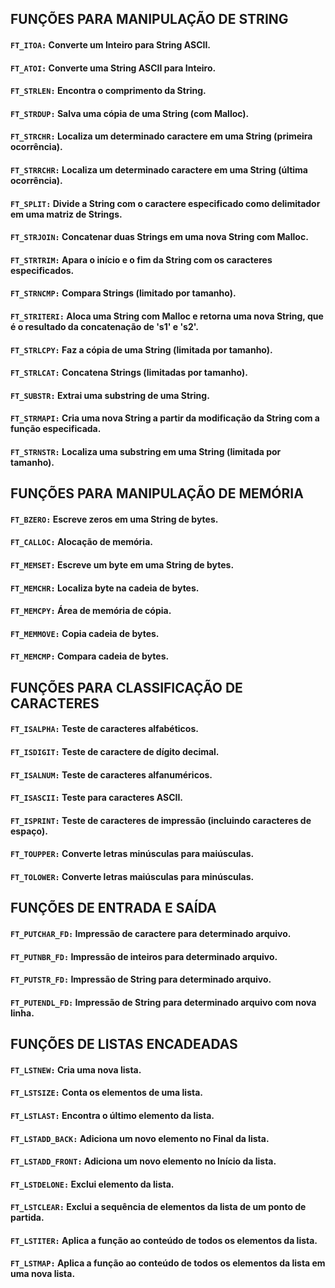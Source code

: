 ## FUNÇÕES PARA MANIPULAÇÃO DE STRING
#### `FT_ITOA:` Converte um Inteiro para String ASCII.

#### `FT_ATOI:` Converte uma String ASCII para Inteiro.

#### `FT_STRLEN:` Encontra o comprimento da String.

#### `FT_STRDUP:` Salva uma cópia de uma String (com Malloc).

#### `FT_STRCHR:` Localiza um determinado caractere em uma String (primeira ocorrência).

#### `FT_STRRCHR:` Localiza um determinado caractere em uma String (última ocorrência).

#### `FT_SPLIT:` Divide a String com o caractere especificado como delimitador em uma matriz de Strings.

#### `FT_STRJOIN:` Concatenar duas Strings em uma nova String com Malloc.

#### `FT_STRTRIM:` Apara o início e o fim da String com os caracteres especificados.

#### `FT_STRNCMP:` Compara Strings (limitado por tamanho).

#### `FT_STRITERI:` Aloca uma String com Malloc e retorna uma nova String, que é o resultado da concatenação de 's1' e 's2'.

#### `FT_STRLCPY:` Faz a cópia de uma String (limitada por tamanho).

#### `FT_STRLCAT:` Concatena Strings (limitadas por tamanho).

#### `FT_SUBSTR:` Extrai uma substring de uma String.

#### `FT_STRMAPI:` Cria uma nova String a partir da modificação da String com a função especificada.

#### `FT_STRNSTR:` Localiza uma substring em uma String (limitada por tamanho).

## FUNÇÕES PARA MANIPULAÇÃO DE MEMÓRIA
#### `FT_BZERO:` Escreve zeros em uma String de bytes.

#### `FT_CALLOC:` Alocação de memória.

#### `FT_MEMSET:` Escreve um byte em uma String de bytes.

#### `FT_MEMCHR:` Localiza byte na cadeia de bytes.

#### `FT_MEMCPY:` Área de memória de cópia.

#### `FT_MEMMOVE:` Copia cadeia de bytes.

#### `FT_MEMCMP:` Compara cadeia de bytes.

## FUNÇÕES PARA CLASSIFICAÇÃO DE CARACTERES
#### `FT_ISALPHA:` Teste de caracteres alfabéticos.

#### `FT_ISDIGIT:` Teste de caractere de dígito decimal.

#### `FT_ISALNUM:` Teste de caracteres alfanuméricos.

#### `FT_ISASCII:` Teste para caracteres ASCII.

#### `FT_ISPRINT:` Teste de caracteres de impressão (incluindo caracteres de espaço).

#### `FT_TOUPPER:` Converte letras minúsculas para maiúsculas.

#### `FT_TOLOWER:` Converte letras maiúsculas para minúsculas.

## FUNÇÕES DE ENTRADA E SAÍDA
#### `FT_PUTCHAR_FD:` Impressão de caractere para determinado arquivo.

#### `FT_PUTNBR_FD:` Impressão de inteiros para determinado arquivo.

#### `FT_PUTSTR_FD:` Impressão de String para determinado arquivo.

#### `FT_PUTENDL_FD:` Impressão de String para determinado arquivo com nova linha.

## FUNÇÕES DE LISTAS ENCADEADAS
#### `FT_LSTNEW:` Cria uma nova lista.

#### `FT_LSTSIZE:` Conta os elementos de uma lista.

#### `FT_LSTLAST:` Encontra o último elemento da lista.

#### `FT_LSTADD_BACK:` Adiciona um novo elemento no Final da lista.

#### `FT_LSTADD_FRONT:` Adiciona um novo elemento no Início da lista.

#### `FT_LSTDELONE:` Exclui elemento da lista.

#### `FT_LSTCLEAR:` Exclui a sequência de elementos da lista de um ponto de partida.

#### `FT_LSTITER:` Aplica a função ao conteúdo de todos os elementos da lista.

#### `FT_LSTMAP:` Aplica a função ao conteúdo de todos os elementos da lista em uma nova lista.